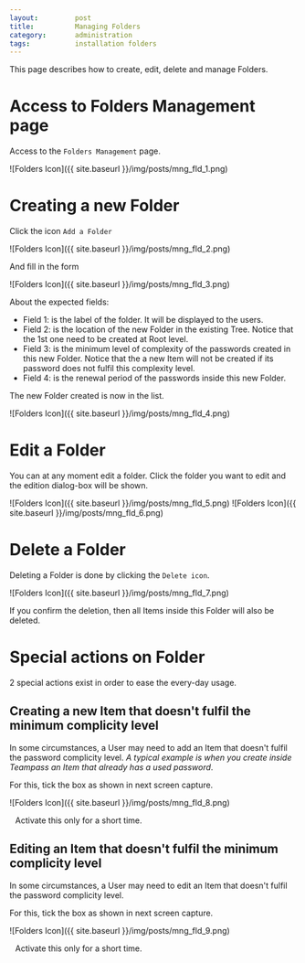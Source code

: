 ```yaml
---
layout: 		post
title: 			Managing Folders
category: 		administration
tags:			installation folders
---
```


<p class="message">
    This page describes how to create, edit, delete and manage Folders.
</p>
<span class="linkmore"></span>

# Access to Folders Management page

Access to the `Folders Management` page.

![Folders Icon]({{ site.baseurl }}/img/posts/mng_fld_1.png)

# Creating a new Folder

Click the icon `Add a Folder`

![Folders Icon]({{ site.baseurl }}/img/posts/mng_fld_2.png)

And fill in the form

![Folders Icon]({{ site.baseurl }}/img/posts/mng_fld_3.png)

About the expected fields:

* Field 1: is the label of the folder. It will be displayed to the users.
* Field 2: is the location of the new Folder in the existing Tree. Notice that the 1st one need to be created at Root level.
* Field 3: is the minimum level of complexity of the passwords created in this new Folder. Notice that the a new Item will not be created if its password does not fulfil this complexity level.
* Field 4: is the renewal period of the passwords inside this new Folder.

The new Folder created is now in the list.

![Folders Icon]({{ site.baseurl }}/img/posts/mng_fld_4.png)

# Edit a Folder

You can at any moment edit a folder. Click the folder you want to edit and the edition dialog-box will be shown.

![Folders Icon]({{ site.baseurl }}/img/posts/mng_fld_5.png)
![Folders Icon]({{ site.baseurl }}/img/posts/mng_fld_6.png)

# Delete a Folder

Deleting a Folder is done by clicking the `Delete icon`.

![Folders Icon]({{ site.baseurl }}/img/posts/mng_fld_7.png)

If you confirm the deletion, then all Items inside this Folder will also be deleted.

# Special actions on Folder

2 special actions exist in order to ease the every-day usage.

## Creating a new Item that doesn't fulfil the minimum complicity level

In some circumstances, a User may need to add an Item that doesn't fulfil the password complicity level. *A typical example is when you create inside Teampass an Item that already has a used password*.

For this, tick the box as shown in next screen capture.

![Folders Icon]({{ site.baseurl }}/img/posts/mng_fld_8.png)

<i class="fa fa-lightbulb-o" style="margin-right:10px;"></i> Activate this only for a short time.

## Editing an Item that doesn't fulfil the minimum complicity level

In some circumstances, a User may need to edit an Item that doesn't fulfil the password complicity level.

For this, tick the box as shown in next screen capture.

![Folders Icon]({{ site.baseurl }}/img/posts/mng_fld_9.png)

<i class="fa fa-lightbulb-o" style="margin-right:10px;"></i> Activate this only for a short time.
